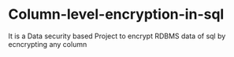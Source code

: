 # Column-level-encryption-in-sql
It is a Data security based Project to encrypt RDBMS data of sql by ecncrypting any column 
